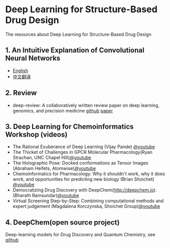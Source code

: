 # Deep Learning for Structure-Based Drug Design
The resources about Deep Learning for Structure-Based Drug Design

## 1. An Intuitive Explanation of Convolutional Neural Networks 
- [English](https://ujjwalkarn.me/2016/08/11/intuitive-explanation-convnets/) 
- [中文翻译](https://zhuanlan.zhihu.com/p/25754846)

## 2. Review
- deep-review: A collaboratively written review paper on deep learning, genomics, and precision medicine [github](https://github.com/yangjincai/deep-review) [paper](https://greenelab.github.io/deep-review/)

## 3. Deep Learning for Chemoinformatics Workshop (videos)
- The Rational Exuberance of Deep Learning (Vijay Pande) [@youtube](https://www.youtube.com/watch?v=KdSXPmHk1l0&t=51s)
- The Thicket of Challenges in GPCR Molecular Pharmacology(Ryan Strachan, UNC Chapel Hill)[@youtube](https://www.youtube.com/watch?v=sVkPZHou1OM&t=32s)
- The Holographic Pose: Docked conformations as Tensor Images (Abraham Heifets, Atomwise)[@youtube](https://www.youtube.com/watch?v=tqWHYU32L1c&t=155s)
- Chemoinformatics for Pharmacology: Why it shouldn't work, why it does work, and opportunities for predicting new biology (Brian Shoichet) [@youtube](https://www.youtube.com/watch?v=lzQS2x29cgg)
- Democratizing Drug Discovery with DeepChem(http://deepchem.io). (Bharath Ramsundar)[@youtube](https://www.youtube.com/watch?v=sntikyFI8s8&t=12s)
- Virtual Screening Step-by-Step: Combining computational methods and expert judgement (Magdalena Korczynska, Shoichet Group)[@youtube](https://www.youtube.com/watch?v=PwzetTrfXvY&t=25s)

## 4. DeepChem(open source project)
Deep-learning models for Drug Discovery and Quantum Chemistry, see [github](https://github.com/deepchem/deepchem)
